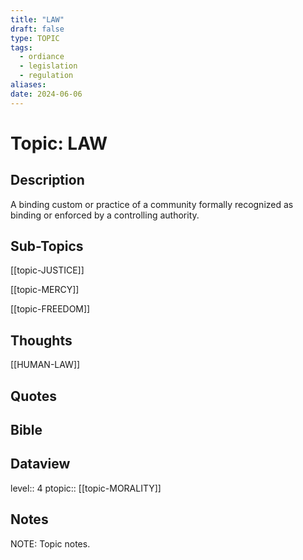 ```yaml
---
title: "LAW"
draft: false
type: TOPIC
tags:
  - ordiance
  - legislation
  - regulation
aliases: 
date: 2024-06-06
---
```

# Topic: LAW
## Description
A binding custom or practice of a community formally recognized as binding or enforced by a controlling authority.

## Sub-Topics
[[topic-JUSTICE]]

[[topic-MERCY]]

[[topic-FREEDOM]]

## Thoughts 
[[HUMAN-LAW]]
## Quotes

## Bible


## Dataview
level:: 4
ptopic:: [[topic-MORALITY]]

## Notes
NOTE: Topic notes.